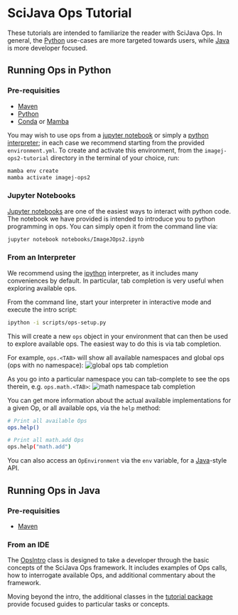 # SciJava Ops Tutorial

These tutorials are intended to familiarize the reader with SciJava Ops. In general,
the [Python](#running-ops-in-python) use-cases are more targeted towards users, while [Java](#running-ops-in-java) is
more developer focused.

## Running Ops in Python

### Pre-requisities
* [Maven](https://maven.apache.org/install.html)
* [Python](https://www.python.org/downloads/)
* [Conda](https://docs.conda.io/projects/conda/en/latest/user-guide/install/index.html) or [Mamba](https://github.com/conda-forge/miniforge#mambaforge)

You may wish to use ops from a [jupyter notebook](#jupyter-notebooks) or simply
a [python interpreter](#from-an-interpreter); in each case we recommend starting from the provided `environment.yml`.
To create and activate this environment, from the `imagej-ops2-tutorial` directory in the terminal of your choice, run:

```bash
mamba env create
mamba activate imagej-ops2
```

### Jupyter Notebooks

[Jupyter notebooks](https://jupyter.org/) are one of the easiest ways to interact with python code. The notebook we have
provided is intended to introduce you to python programming in ops. You can simply open it from the command line via:

```bash
jupyter notebook notebooks/ImageJOps2.ipynb
```

### From an Interpreter

We recommend using the [ipython](https://ipython.org/) interpreter, as it includes many conveniences by default. In
particular, tab completion is very useful when exploring available ops.

From the command line, start your interpreter in interactive mode and execute the intro script:

```bash
ipython -i scripts/ops-setup.py
```

This will create a new `ops` object in your environment that can then be used to explore available ops. The easiest way
to do this is via tab completion.

For example, `ops.<TAB>` will show all available namespaces and global ops (ops with no namespace):
![global ops tab completion](/resources/ops-dot.png)

As you go into a particular namespace you can tab-complete to see the ops therein, e.g. `ops.math.<TAB>`:
![math namespace tab completion](/resources/ops-dot-math.png)

You can get more information about the actual available implementations for a given Op, or all available ops, via
the `help` method:

```bash
# Print all available Ops
ops.help()

# Print all math.add Ops
ops.help("math.add")
```

You can also access an `OpEnvironment` via the `env` variable, for a [Java](#running-ops-in-java)-style API.

## Running Ops in Java

### Pre-requisities
* [Maven](https://maven.apache.org/install.html)

### From an IDE

The [OpsIntro](src/main/java/org/scijava/ops/tutorial/OpsIntro.java) class is designed to take a developer through the
basic concepts of the SciJava Ops framework. It includes examples of Ops calls, how to interrogate available Ops, and
additional commentary about the framework.

Moving beyond the intro, the additional classes in the [tutorial package](src/main/java/org/scijava/ops/tutorial)
provide focused guides to particular tasks or concepts.
